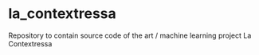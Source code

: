 # la_contextressa
Repository to contain source code of the art / machine learning project La Contextressa
